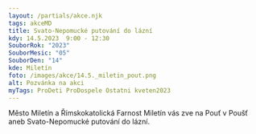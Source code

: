 ```yaml
---
layout: /partials/akce.njk
tags: akceMD
title: Svato-Nepomucké putování do lázní
kdy: 14.5.2023  9:00 - 12:30
SouborRok: "2023"
SouborMesic: "05"
SouborDen: "14"
kde: Miletín
foto: /images/akce/14.5._miletin_pout.png
alt: Pozvánka na akci
myTags: ProDeti ProDospele Ostatni kveten2023
---
```

<!--StartFragment-->

Město Miletín a Římskokatolická Farnost Miletín vás zve na Pouť v Poušť aneb Svato-Nepomucké putování do lázní.

<!--EndFragment-->
